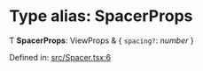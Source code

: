 # Type alias: SpacerProps

Ƭ **SpacerProps**: ViewProps & { `spacing?`: *number*  }

Defined in: [src/Spacer.tsx:6](https://github.com/minimal-ui/minimal-ui/blob/main/packages/minimalui/src/Spacer.tsx#L6)

